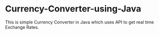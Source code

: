 # Currency-Converter-using-Java
This is simple Currency Converter in Java which uses API to get real time Exchange Rates.
